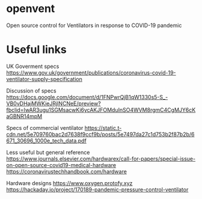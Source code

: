 # openvent
Open source control for Ventilators in response to COVID-19 pandemic

# Useful links

UK Goverment specs
https://www.gov.uk/government/publications/coronavirus-covid-19-ventilator-supply-specification

Discussion of specs
https://docs.google.com/document/d/1FNPwrQjB1qW1330s5-S_-VB0vDHajMWKieJRjINCNeE/preview?fbclid=IwAR3ugu1SGMsacwKi6ycAKJFOMduInSO4WVM8rgmC4CgMJY6cKaGBNR14mpM

Specs of commercial ventilator
https://static.t-cdn.net/5e709760bac2d7638f9ccf9b/posts/5e7497da27c1d753b2f87b2b/6671_30696_1000e_tech_data.pdf

Less useful but general reference
https://www.journals.elsevier.com/hardwarex/call-for-papers/special-issue-on-open-source-covid19-medical-hardware
https://coronavirustechhandbook.com/hardware

Hardware designs
https://www.oxygen.protofy.xyz
https://hackaday.io/project/170189-pandemic-pressure-control-ventilator
